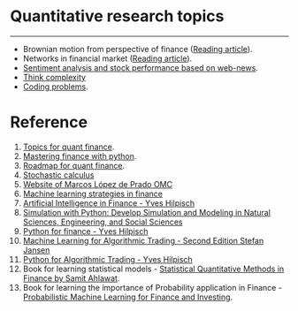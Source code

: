 # Quantitative research topics
----
- Brownian motion from perspective of finance ([Reading article](https://www.quantstart.com/articles/brownian-motion-simulation-with-python/)).
- Networks in financial market ([Reading article](https://medium.com/latinxinai/building-a-network-of-stock-prices-using-mutual-information-13744622dd78)).
- [Sentiment analysis and stock performance based on web-news](https://nbviewer.org/github/hisaylama/Quants/blob/main/Sentiment_analysis_Toyota_BYD.ipynb).
- [Think complexity](https://github.com/AllenDowney/ThinkComplexity/) 
- [Coding problems](https://neetcode.io/).  
 
# Reference
1. [Topics for quant finance](https://gist.github.com/ih2502mk/50d8f7feb614c8676383431b056f4291).
2. [Mastering finance with python](https://github.com/ih2502mk/mastering-python-for-finance-second-edition/blob/master/README.md).
3. [Roadmap for quant finance](https://medium.com/@akjha22/the-quants-blueprint-a-roadmap-for-building-a-career-in-quantitative-finance-fa5218f81e7b).
4. [Stochastic calculus](https://www.quantstart.com/articles/Introduction-to-Stochastic-Calculus/)
5. [Website of Marcos López de Prado OMC](https://www.quantresearch.org/)
6. [Machine learning strategies in finance](https://www.quantresearch.org/)
7. [Artificial Intelligence in Finance - Yves Hilpisch](https://learning.oreilly.com/library/view/artificial-intelligence-in/9781492055426/ch11.html)
8. [Simulation with Python: Develop Simulation and Modeling in Natural Sciences, Engineering, and Social Sciences](https://learning.oreilly.com/library/view/simulation-with-python/9781484281857/html/518439_1_En_2_Chapter.xhtml)
9. [Python for finance - Yves Hilpisch](https://learning.oreilly.com/library/view/python-for-finance/9781492024323/part02.html)
10. [Machine Learning for Algorithmic Trading - Second Edition Stefan Jansen](https://learning.oreilly.com/library/view/machine-learning-for/9781839217715/Text/Chapter_1.xhtml#_idParaDest-26)
11. [Python for Algorithmic Trading - Yves Hilpisch](https://learning.oreilly.com/library/view/python-for-algorithmic/)
12. Book for learning statistical models - [Statistical Quantitative Methods in Finance by Samit Ahlawat](https://link.springer.com/book/10.1007/979-8-8688-0962-0).
13. Book for learning the importance of Probability application in Finance - [Probabilistic Machine Learning for Finance and Investing](https://learning.oreilly.com/library/view/probabilistic-machine-learning/9781492097662/).
